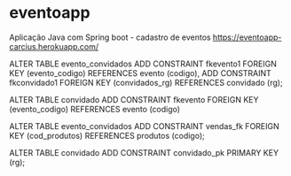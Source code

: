 # eventoapp
Aplicação Java com Spring boot - cadastro de eventos https://eventoapp-carcius.herokuapp.com/

ALTER TABLE evento_convidados
  ADD CONSTRAINT fkevento1 FOREIGN KEY (evento_codigo) REFERENCES evento (codigo),
  ADD CONSTRAINT fkconvidado1 FOREIGN KEY (convidados_rg) REFERENCES convidado (rg);
  
 ALTER TABLE convidado
  ADD CONSTRAINT fkevento FOREIGN KEY (evento_codigo) REFERENCES evento (codigo)
  
  ALTER TABLE evento_convidados ADD CONSTRAINT vendas_fk FOREIGN KEY (cod_produtos) REFERENCES produtos (codigo);
  
  
  ALTER TABLE convidado ADD CONSTRAINT convidado_pk PRIMARY KEY (rg);
